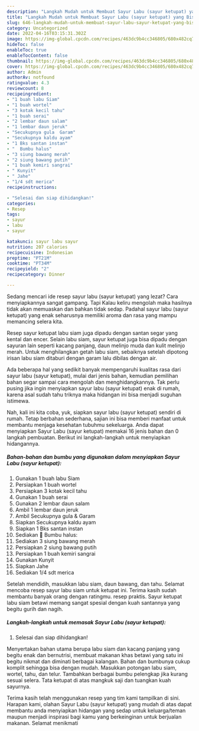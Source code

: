 ```yaml
---
description: "Langkah Mudah untuk Membuat Sayur Labu (sayur ketupat) yang Bisa Manjain Lidah, Buat Buka Puasa}"
title: "Langkah Mudah untuk Membuat Sayur Labu (sayur ketupat) yang Bisa Manjain Lidah, Buat Buka Puasa}"
slug: 646-langkah-mudah-untuk-membuat-sayur-labu-sayur-ketupat-yang-bisa-manjain-lidah-buat-buka-puasa
category: Uncategorized
date: 2022-04-16T03:15:31.302Z
image: https://img-global.cpcdn.com/recipes/463dc9b4cc346805/680x482cq70/sayur-labu-sayur-ketupat-foto-resep-utama.jpg
hideToc: false
enableToc: true
enableTocContent: false
thumbnail: https://img-global.cpcdn.com/recipes/463dc9b4cc346805/680x482cq70/sayur-labu-sayur-ketupat-foto-resep-utama.jpg
cover: https://img-global.cpcdn.com/recipes/463dc9b4cc346805/680x482cq70/sayur-labu-sayur-ketupat-foto-resep-utama.jpg
author: Admin
authorAv: notfound
ratingvalue: 4.3
reviewcount: 8
recipeingredient:
- "1 buah labu Siam"
- "1 buah wortel"
- "3 kotak kecil tahu"
- "1 buah serai"
- "2 lembar daun salam"
- "1 lembar daun jeruk"
- "Secukupnya gula  Garam"
- "Secukupnya kaldu ayam"
- "1 Bks santan instan"
- "  Bumbu halus"
- "3 siung bawang merah"
- "2 siung bawang putih"
- "1 buah kemiri sangrai"
- " Kunyit"
- " Jahe"
- "1/4 sdt merica"
recipeinstructions:

- "Selesai dan siap dihidangkan!"
categories:
- Resep
tags:
- sayur
- labu
- sayur

katakunci: sayur labu sayur 
nutrition: 207 calories
recipecuisine: Indonesian
preptime: "PT21M"
cooktime: "PT34M"
recipeyield: "2"
recipecategory: Dinner

---
```



Sedang mencari ide resep sayur labu (sayur ketupat) yang lezat? Cara menyiapkannya sangat gampang. Tapi Kalau keliru mengolah maka hasilnya tidak akan memuaskan dan bahkan tidak sedap. Padahal sayur labu (sayur ketupat) yang enak seharusnya memiliki aroma dan rasa yang mampu memancing selera kita.


Resep sayur ketupat labu siam juga dipadu dengan santan segar yang kental dan encer. Selain labu siam, sayur ketupat juga bisa dipadu dengan sayuran lain seperti kacang panjang, daun melinjo muda dan kulit melinjo merah. Untuk menghilangkan getah labu siam, sebaiknya setelah dipotong irisan labu siam ditaburi dengan garam lalu dibilas dengan air.

Ada beberapa hal yang sedikit banyak mempengaruhi kualitas rasa dari sayur labu (sayur ketupat), mulai dari jenis bahan, kemudian pemilihan bahan segar sampai cara mengolah dan menghidangkannya. Tak perlu pusing jika ingin menyiapkan sayur labu (sayur ketupat) enak di rumah, karena asal sudah tahu triknya maka hidangan ini bisa menjadi suguhan istimewa.


Nah, kali ini kita coba, yuk, siapkan sayur labu (sayur ketupat) sendiri di rumah. Tetap berbahan sederhana, sajian ini bisa memberi manfaat untuk membantu menjaga kesehatan tubuhmu sekeluarga. Anda dapat menyiapkan Sayur Labu (sayur ketupat) memakai 16 jenis bahan dan 0 langkah pembuatan. Berikut ini langkah-langkah untuk menyiapkan hidangannya.

<!--inarticleads1-->

##### Bahan-bahan dan bumbu yang digunakan dalam menyiapkan Sayur Labu (sayur ketupat):

1. Gunakan 1 buah labu Siam
1. Persiapkan 1 buah wortel
1. Persiapkan 3 kotak kecil tahu
1. Gunakan 1 buah serai
1. Gunakan 2 lembar daun salam
1. Ambil 1 lembar daun jeruk
1. Ambil Secukupnya gula &amp; Garam
1. Siapkan Secukupnya kaldu ayam
1. Siapkan 1 Bks santan instan
1. Sediakan  🌼 Bumbu halus:
1. Sediakan 3 siung bawang merah
1. Persiapkan 2 siung bawang putih
1. Persiapkan 1 buah kemiri sangrai
1. Gunakan  Kunyit
1. Siapkan  Jahe
1. Sediakan 1/4 sdt merica


Setelah mendidih, masukkan labu siam, daun bawang, dan tahu. Selamat mencoba resep sayur labu siam untuk ketupat ini. Terima kasih sudah membantu banyak orang dengan ratingmu. resep praktis. Sayur ketupat labu siam betawi memang sangat spesial dengan kuah santannya yang begitu gurih dan nagih. 

<!--inarticleads2-->

##### Langkah-langkah untuk memasak Sayur Labu (sayur ketupat):


1. Selesai dan siap dihidangkan!

Menyertakan bahan utama berupa labu siam dan kacang panjang yang begitu enak dan bernutrisi, membuat makanan khas betawi yang satu ini begitu nikmat dan diminati berbagai kalangan. Bahan dan bumbunya cukup komplit sehingga bisa dengan mudah. Masukkan potongan labu siam, wortel, tahu, dan telur. Tambahkan berbagai bumbu pelengkap jika kurang sesuai selera. Tata ketupat di atas mangkuk saji dan tuangkan kuah sayurnya. 

Terima kasih telah menggunakan resep yang tim kami tampilkan di sini. Harapan kami, olahan Sayur Labu (sayur ketupat) yang mudah di atas dapat membantu anda menyiapkan hidangan yang sedap untuk keluarga/teman maupun menjadi inspirasi bagi kamu yang berkeinginan untuk berjualan makanan. Selamat menikmati
